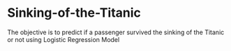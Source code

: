 # Sinking-of-the-Titanic
The objective is to predict if a passenger survived the sinking of the Titanic or not using Logistic Regression Model
